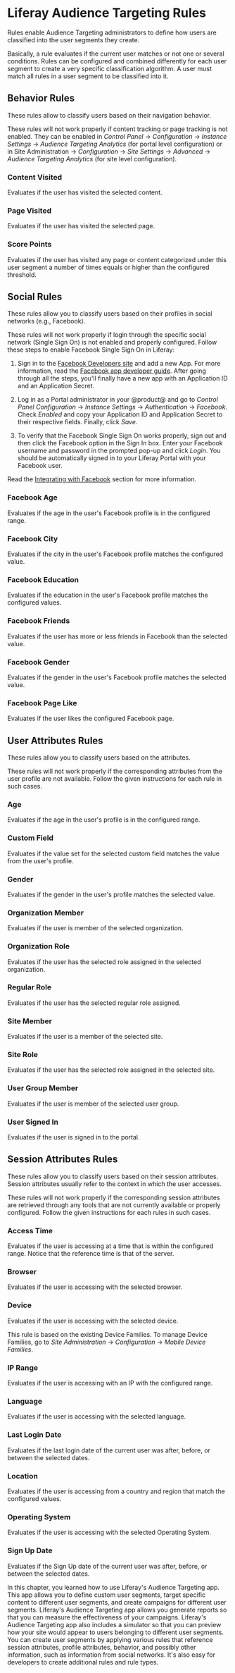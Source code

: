 # Liferay Audience Targeting Rules

Rules enable Audience Targeting administrators to define how users are
classified into the user segments they create.

Basically, a rule evaluates if the current user matches or not one or several
conditions. Rules can be configured and combined differently for each user
segment to create a very specific classification algorithm. A user must match
all rules in a user segment to be classified into it.

## Behavior Rules

These rules allow to classify users based on their navigation behavior.

These rules will not work properly if content tracking or page tracking is not
enabled. They can be enabled in *Control Panel* &rarr; *Configuration* &rarr;
*Instance Settings* &rarr; *Audience Targeting Analytics* (for portal level
configuration) or in Site Administration &rarr; *Configuration* &rarr; *Site
Settings* &rarr; *Advanced* &rarr; *Audience Targeting Analytics* (for site
level configuration).

### Content Visited

Evaluates if the user has visited the selected content.

### Page Visited

Evaluates if the user has visited the selected page.

### Score Points

Evaluates if the user has visited any page or content categorized under this
user segment a number of times equals or higher than the configured threshold.

## Social Rules

These rules allow you to classify users based on their profiles in social
networks (e.g., Facebook).

These rules will not work properly if login through the specific social network
(Single Sign On) is not enabled and properly configured. Follow these steps to
enable Facebook Single Sign On in Liferay:

1. Sign in to the [Facebook Developers site](https://developers.facebook.com)
   and add a new App. For more information, read the
   [Facebook app developer guide](https://developers.facebook.com/docs/apps).
   After going through all the steps, you'll finally have a new app with an
   Application ID and an Application Secret.

2. Log in as a Portal administrator in your @product@ and go to *Control Panel*
   *Configuration* &rarr; *Instance Settings* &rarr; *Authentication* &rarr;
   *Facebook*. Check *Enabled* and copy your Application ID and Application
   Secret to their respective fields. Finally, click *Save*.

3. To verify that the Facebook Single Sign On works properly, sign out and then
   click the Facebook option in the Sign In box. Enter your Facebook username
   and password in the prompted pop-up and click *Login*. You should be
   automatically signed in to your Liferay Portal with your Facebook user.

Read the
[Integrating with Facebook](/discover/portal/-/knowledge_base/7-0/integrating-with-facebook)
section for more information.

### Facebook Age

Evaluates if the age in the user's Facebook profile is in the configured range.

### Facebook City

Evaluates if the city in the user's Facebook profile matches the configured
value.

### Facebook Education

Evaluates if the education in the user's Facebook profile matches the configured
values.

### Facebook Friends

Evaluates if the user has more or less friends in Facebook than the selected
value.

### Facebook Gender

Evaluates if the gender in the user's Facebook profile matches the selected
value.

### Facebook Page Like

Evaluates if the user likes the configured Facebook page.

## User Attributes Rules

These rules allow you to classify users based on the attributes.

These rules will not work properly if the corresponding attributes from the user
profile are not available. Follow the given instructions for each rule in such
cases.

### Age

Evaluates if the age in the user's profile is in the configured range.

### Custom Field 

Evaluates if the value set for the selected custom field matches the value from
the user's profile.

### Gender

Evaluates if the gender in the user's profile matches the selected value.

### Organization Member

Evaluates if the user is member of the selected organization.

### Organization Role

Evaluates if the user has the selected role assigned in the selected
organization.

### Regular Role

Evaluates if the user has the selected regular role assigned.

### Site Member

Evaluates if the user is a member of the selected site.

### Site Role

Evaluates if the user has the selected role assigned in the selected site.

### User Group Member

Evaluates if the user is member of the selected user group.

### User Signed In

Evaluates if the user is signed in to the portal.

## Session Attributes Rules

These rules allow you to classify users based on their session attributes.
Session attributes usually refer to the context in which the user accesses.

These rules will not work properly if the corresponding session attributes
are retrieved through any tools that are not currently available or properly
configured. Follow the given instructions for each rules in such cases.

### Access Time

Evaluates if the user is accessing at a time that is within the configured
range. Notice that the reference time is that of the server.

### Browser

Evaluates if the user is accessing with the selected browser.

### Device

Evaluates if the user is accessing with the selected device.

This rule is based on the existing Device Families. To manage Device Families,
go to *Site Administration* &rarr; *Configuration* &rarr; *Mobile Device
Families*.

### IP Range

Evaluates if the user is accessing with an IP with the configured range.

### Language

Evaluates if the user is accessing with the selected language.

### Last Login Date

Evaluates if the last login date of the current user was after, before, or
between the selected dates.

### Location

Evaluates if the user is accessing from a country and region that match the
configured values.

### Operating System

Evaluates if the user is accessing with the selected Operating System.

### Sign Up Date

Evaluates if the Sign Up date of the current user was after, before, or between
the selected dates.

In this chapter, you learned how to use Liferay's Audience Targeting app. This
app allows you to define custom user segments, target specific content to
different user segments, and create campaigns for different user segments.
Liferay's Audience Targeting app allows you generate reports so that you can
measure the effectiveness of your campaigns. Liferay's Audience Targeting app
also includes a simulator so that you can preview how your site would appear to
users belonging to different user segments. You can create user segments by
applying various rules that reference session attributes, profile attributes,
behavior, and possibly other information, such as information from social
networks. It's also easy for developers to create additional rules and rule
types.

